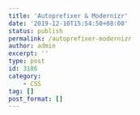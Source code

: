 ```yaml
---
title: 'Autoprefixer & Modernizr'
date: '2019-12-10T15:54:50+08:00'
status: publish
permalink: /autoprefixer-modernizr
author: admin
excerpt: ''
type: post
id: 3186
category:
    - CSS
tag: []
post_format: []
---
```

<!DOCTYPE html PUBLIC "-//W3C//DTD HTML 4.0 Transitional//EN" "http://www.w3.org/TR/REC-html40/loose.dtd">
<?xml encoding="UTF-8">
